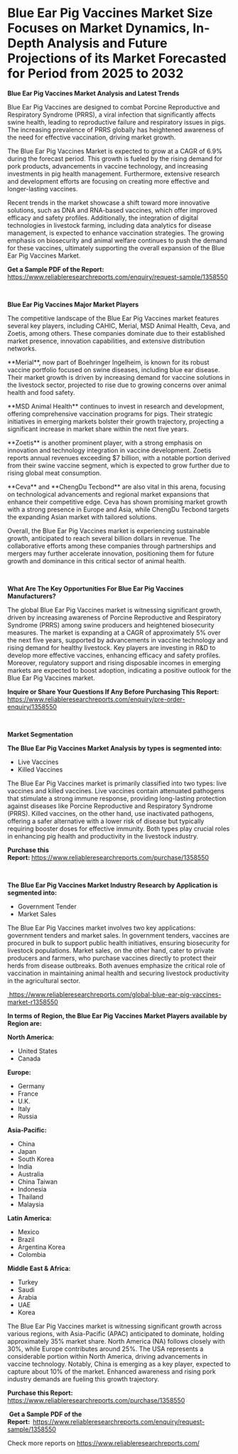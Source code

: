 <p><h1>Blue Ear Pig Vaccines Market Size Focuses on Market Dynamics, In-Depth Analysis and Future Projections of its Market Forecasted for Period from 2025 to 2032</h1></p><p><strong>Blue Ear Pig Vaccines Market Analysis and Latest Trends</strong></p>
<p><p>Blue Ear Pig Vaccines are designed to combat Porcine Reproductive and Respiratory Syndrome (PRRS), a viral infection that significantly affects swine health, leading to reproductive failure and respiratory issues in pigs. The increasing prevalence of PRRS globally has heightened awareness of the need for effective vaccination, driving market growth.</p><p>The Blue Ear Pig Vaccines Market is expected to grow at a CAGR of 6.9% during the forecast period. This growth is fueled by the rising demand for pork products, advancements in vaccine technology, and increasing investments in pig health management. Furthermore, extensive research and development efforts are focusing on creating more effective and longer-lasting vaccines.</p><p>Recent trends in the market showcase a shift toward more innovative solutions, such as DNA and RNA-based vaccines, which offer improved efficacy and safety profiles. Additionally, the integration of digital technologies in livestock farming, including data analytics for disease management, is expected to enhance vaccination strategies. The growing emphasis on biosecurity and animal welfare continues to push the demand for these vaccines, ultimately supporting the overall expansion of the Blue Ear Pig Vaccines Market.</p></p>
<p><strong>Get a Sample PDF of the Report:&nbsp;</strong> <a href="https://www.reliableresearchreports.com/enquiry/request-sample/1358550?utm_campaign=2233&utm_medium=2&utm_source=Github&utm_content=ia&utm_term=22032025&utm_id=blue-ear-pig-vaccines">https://www.reliableresearchreports.com/enquiry/request-sample/1358550</a></p>
<p>&nbsp;</p>
<p><strong>Blue Ear Pig Vaccines Major Market Players</strong></p>
<p><p>The competitive landscape of the Blue Ear Pig Vaccines market features several key players, including CAHIC, Merial, MSD Animal Health, Ceva, and Zoetis, among others. These companies dominate due to their established market presence, innovation capabilities, and extensive distribution networks.</p><p>**Merial**, now part of Boehringer Ingelheim, is known for its robust vaccine portfolio focused on swine diseases, including blue ear disease. Their market growth is driven by increasing demand for vaccine solutions in the livestock sector, projected to rise due to growing concerns over animal health and food safety.</p><p>**MSD Animal Health** continues to invest in research and development, offering comprehensive vaccination programs for pigs. Their strategic initiatives in emerging markets bolster their growth trajectory, projecting a significant increase in market share within the next five years.</p><p>**Zoetis** is another prominent player, with a strong emphasis on innovation and technology integration in vaccine development. Zoetis reports annual revenues exceeding $7 billion, with a notable portion derived from their swine vaccine segment, which is expected to grow further due to rising global meat consumption.</p><p>**Ceva** and **ChengDu Tecbond** are also vital in this arena, focusing on technological advancements and regional market expansions that enhance their competitive edge. Ceva has shown promising market growth with a strong presence in Europe and Asia, while ChengDu Tecbond targets the expanding Asian market with tailored solutions.</p><p>Overall, the Blue Ear Pig Vaccines market is experiencing sustainable growth, anticipated to reach several billion dollars in revenue. The collaborative efforts among these companies through partnerships and mergers may further accelerate innovation, positioning them for future growth and dominance in this critical sector of animal health.</p></p>
<p>&nbsp;</p>
<p><strong>What Are The Key Opportunities For Blue Ear Pig Vaccines Manufacturers?</strong></p>
<p><p>The global Blue Ear Pig Vaccines market is witnessing significant growth, driven by increasing awareness of Porcine Reproductive and Respiratory Syndrome (PRRS) among swine producers and heightened biosecurity measures. The market is expanding at a CAGR of approximately 5% over the next five years, supported by advancements in vaccine technology and rising demand for healthy livestock. Key players are investing in R&D to develop more effective vaccines, enhancing efficacy and safety profiles. Moreover, regulatory support and rising disposable incomes in emerging markets are expected to boost adoption, indicating a positive outlook for the Blue Ear Pig Vaccines market.</p></p>
<p><strong>Inquire or Share Your Questions If Any Before Purchasing This Report:</strong> <a href="https://www.reliableresearchreports.com/enquiry/pre-order-enquiry/1358550?utm_campaign=2233&utm_medium=2&utm_source=Github&utm_content=ia&utm_term=22032025&utm_id=blue-ear-pig-vaccines">https://www.reliableresearchreports.com/enquiry/pre-order-enquiry/1358550</a></p>
<p>&nbsp;</p>
<p><strong>Market Segmentation</strong></p>
<p><strong>The Blue Ear Pig Vaccines Market Analysis by types is segmented into:</strong></p>
<p><ul><li>Live Vaccines</li><li>Killed Vaccines</li></ul></p>
<p><p>The Blue Ear Pig Vaccines market is primarily classified into two types: live vaccines and killed vaccines. Live vaccines contain attenuated pathogens that stimulate a strong immune response, providing long-lasting protection against diseases like Porcine Reproductive and Respiratory Syndrome (PRRS). Killed vaccines, on the other hand, use inactivated pathogens, offering a safer alternative with a lower risk of disease but typically requiring booster doses for effective immunity. Both types play crucial roles in enhancing pig health and productivity in the livestock industry.</p></p>
<p><strong>Purchase this Report:&nbsp;</strong><a href="https://www.reliableresearchreports.com/purchase/1358550?utm_campaign=2233&utm_medium=2&utm_source=Github&utm_content=ia&utm_term=22032025&utm_id=blue-ear-pig-vaccines">https://www.reliableresearchreports.com/purchase/1358550</a></p>
<p>&nbsp;</p>
<p><strong>The Blue Ear Pig Vaccines Market Industry Research by Application is segmented into:</strong></p>
<p><ul><li>Government Tender</li><li>Market Sales</li></ul></p>
<p><p>The Blue Ear Pig Vaccines market involves two key applications: government tenders and market sales. In government tenders, vaccines are procured in bulk to support public health initiatives, ensuring biosecurity for livestock populations. Market sales, on the other hand, cater to private producers and farmers, who purchase vaccines directly to protect their herds from disease outbreaks. Both avenues emphasize the critical role of vaccination in maintaining animal health and securing livestock productivity in the agricultural sector.</p></p>
<p><a href="https://www.reliableresearchreports.com/global-blue-ear-pig-vaccines-market-r1358550?utm_campaign=2233&utm_medium=2&utm_source=Github&utm_content=ia&utm_term=22032025&utm_id=blue-ear-pig-vaccines">&nbsp;https://www.reliableresearchreports.com/global-blue-ear-pig-vaccines-market-r1358550</a></p>
<p><strong>In terms of Region, the Blue Ear Pig Vaccines Market Players available by Region are:</strong></p>
<p>
    <p> <strong> North America: </strong>
        <ul>
            <li>United States</li>
            <li>Canada</li>
        </ul>
        </p> 
    <p> <strong> Europe: </strong>
        <ul>
            <li>Germany</li>
            <li>France</li>
            <li>U.K.</li>
            <li>Italy</li>
            <li>Russia</li>
        </ul>
        </p> 
    <p> <strong> Asia-Pacific: </strong>
        <ul>
            <li>China</li>
            <li>Japan</li>
            <li>South Korea</li>
            <li>India</li>
            <li>Australia</li>
            <li>China Taiwan</li>
            <li>Indonesia</li>
            <li>Thailand</li>
            <li>Malaysia</li>
        </ul>
        </p> 
    <p> <strong> Latin America: </strong>
        <ul>
            <li>Mexico</li>
            <li>Brazil</li>
            <li>Argentina Korea</li>
            <li>Colombia</li>
        </ul>
        </p> 
    <p> <strong> Middle East & Africa: </strong>
        <ul>
            <li>Turkey</li>
            <li>Saudi</li>
            <li>Arabia</li>
            <li>UAE</li>
            <li>Korea</li>
        </ul>
    </p>
    </p>
<p><p>The Blue Ear Pig Vaccines market is witnessing significant growth across various regions, with Asia-Pacific (APAC) anticipated to dominate, holding approximately 35% market share. North America (NA) follows closely with 30%, while Europe contributes around 25%. The USA represents a considerable portion within North America, driving advancements in vaccine technology. Notably, China is emerging as a key player, expected to capture about 10% of the market. Enhanced awareness and rising pork industry demands are fueling this growth trajectory.</p></p>
<p><strong>Purchase this Report: </strong><a href="https://www.reliableresearchreports.com/purchase/1358550?utm_campaign=2233&utm_medium=2&utm_source=Github&utm_content=ia&utm_term=22032025&utm_id=blue-ear-pig-vaccines">https://www.reliableresearchreports.com/purchase/1358550</a></p>
<p>&nbsp;<strong>Get a Sample PDF of the Report:&nbsp;&nbsp;</strong><a href="https://www.reliableresearchreports.com/enquiry/request-sample/1358550?utm_campaign=2233&utm_medium=2&utm_source=Github&utm_content=ia&utm_term=22032025&utm_id=blue-ear-pig-vaccines">https://www.reliableresearchreports.com/enquiry/request-sample/1358550</a></p>
<p><strong></strong></p>
<p>Check more reports on <a href="https://www.reliableresearchreports.com/?utm_campaign=2233&utm_medium=2&utm_source=Github&utm_content=ia&utm_term=22032025&utm_id=blue-ear-pig-vaccines">https://www.reliableresearchreports.com/</a></p>